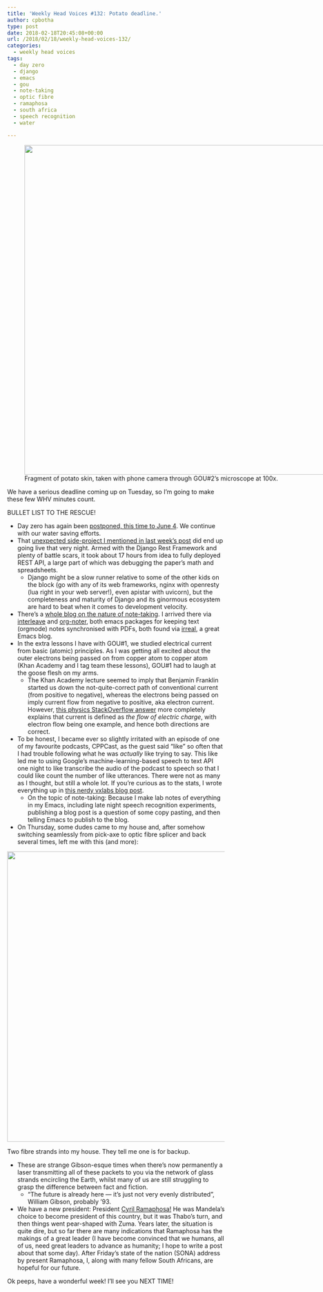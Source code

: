 ```yaml
---
title: 'Weekly Head Voices #132: Potato deadline.'
author: cpbotha
type: post
date: 2018-02-18T20:45:08+00:00
url: /2018/02/18/weekly-head-voices-132/
categories:
  - weekly head voices
tags:
  - day zero
  - django
  - emacs
  - gou
  - note-taking
  - optic fibre
  - ramaphosa
  - south africa
  - speech recognition
  - water

---
```

<figure id="attachment_3068" aria-describedby="caption-attachment-3068" style="width: 840px" class="wp-caption alignnone"><a href="https://cpbotha.net/wp-content/uploads/2018/02/IMG_3247.jpg" data-rel="lightbox-image-0" data-rl_title="" data-rl_caption="" title=""><img data-attachment-id="3068" data-permalink="https://cpbotha.net/2018/02/18/weekly-head-voices-132/img_3247/" data-orig-file="https://cpbotha.net/wp-content/uploads/2018/02/IMG_3247.jpg" data-orig-size="2553,2318" data-comments-opened="1" data-image-meta="{&quot;aperture&quot;:&quot;2.2&quot;,&quot;credit&quot;:&quot;&quot;,&quot;camera&quot;:&quot;iPhone 6s&quot;,&quot;caption&quot;:&quot;&quot;,&quot;created_timestamp&quot;:&quot;1518885531&quot;,&quot;copyright&quot;:&quot;&quot;,&quot;focal_length&quot;:&quot;4.15&quot;,&quot;iso&quot;:&quot;125&quot;,&quot;shutter_speed&quot;:&quot;0.03030303030303&quot;,&quot;title&quot;:&quot;&quot;,&quot;orientation&quot;:&quot;1&quot;}" data-image-title="IMG_3247" data-image-description="" data-medium-file="https://cpbotha.net/wp-content/uploads/2018/02/IMG_3247-300x272.jpg" data-large-file="https://cpbotha.net/wp-content/uploads/2018/02/IMG_3247-1024x930.jpg" class="wp-image-3068 size-large" src="https://cpbotha.net/wp-content/uploads/2018/02/IMG_3247-1024x930.jpg" alt="" width="840" height="763" srcset="https://cpbotha.net/wp-content/uploads/2018/02/IMG_3247-1024x930.jpg 1024w, https://cpbotha.net/wp-content/uploads/2018/02/IMG_3247-300x272.jpg 300w, https://cpbotha.net/wp-content/uploads/2018/02/IMG_3247-768x697.jpg 768w, https://cpbotha.net/wp-content/uploads/2018/02/IMG_3247-1200x1090.jpg 1200w" sizes="(max-width: 709px) 85vw, (max-width: 909px) 67vw, (max-width: 1362px) 62vw, 840px" /></a><figcaption id="caption-attachment-3068" class="wp-caption-text">Fragment of potato skin, taken with phone camera through GOU#2&#8217;s microscope at 100x.</figcaption></figure> 

We have a serious deadline coming up on Tuesday, so I&#8217;m going to make these few WHV minutes count.

BULLET LIST TO THE RESCUE!

  * Day zero has again been [postponed, this time to June 4][1]. We continue with our water saving efforts.
  * That [unexpected side-project I mentioned in last week&#8217;s post][2] did end up going live that very night. Armed with the Django Rest Framework and plenty of battle scars, it took about 17 hours from idea to fully deployed REST API, a large part of which was debugging the paper&#8217;s math and spreadsheets. 
      * Django might be a slow runner relative to some of the other kids on the block (go with any of its web frameworks, nginx with openresty (lua right in your web server!), even apistar with uvicorn), but the completeness and maturity of Django and its ginormous ecosystem are hard to beat when it comes to development velocity.
  * There&#8217;s a [whole blog on the nature of note-taking][3]. I arrived there via [interleave][4] and [org-noter][5], both emacs packages for keeping text (orgmode) notes synchronised with PDFs, both found via [irreal][6], a great Emacs blog.
  * In the extra lessons I have with GOU#1, we studied electrical current from basic (atomic) principles. As I was getting all excited about the outer electrons being passed on from copper atom to copper atom (Khan Academy and I tag team these lessons), GOU#1 had to laugh at the goose flesh on my arms. 
      * The Khan Academy lecture seemed to imply that Benjamin Franklin started us down the not-quite-correct path of conventional current (from positive to negative), whereas the electrons being passed on imply current flow from negative to positive, aka electron current. However, [this physics StackOverflow answer][7] more completely explains that current is defined as _the flow of electric charge_, with electron flow being one example, and hence both directions are correct.
  * To be honest, I became ever so slightly irritated with an episode of one of my favourite podcasts, CPPCast, as the guest said &#8220;like&#8221; so often that I had trouble following what he was _actually_ like trying to say. This like led me to using Google&#8217;s machine-learning-based speech to text API one night to like transcribe the audio of the podcast to speech so that I could like count the number of like utterances. There were not as many as I thought, but still a whole lot. If you&#8217;re curious as to the stats, I wrote everything up in [this nerdy vxlabs blog post][8]. 
      * On the topic of note-taking: Because I make lab notes of everything in my Emacs, including late night speech recognition experiments, publishing a blog post is a question of some copy pasting, and then telling Emacs to publish to the blog.
  * On Thursday, some dudes came to my house and, after somehow switching seamlessly from pick-axe to optic fibre splicer and back several times, left me with this (and more):<figure id="attachment_3067" aria-describedby="caption-attachment-3067" style="width: 840px" class="wp-caption alignnone"><a href="https://cpbotha.net/wp-content/uploads/2018/02/IMG_3241.jpg" data-rel="lightbox-image-1" data-rl_title="" data-rl_caption="" title="">

<img data-attachment-id="3067" data-permalink="https://cpbotha.net/2018/02/18/weekly-head-voices-132/img_3241/" data-orig-file="https://cpbotha.net/wp-content/uploads/2018/02/IMG_3241.jpg" data-orig-size="1827,1461" data-comments-opened="1" data-image-meta="{&quot;aperture&quot;:&quot;2.2&quot;,&quot;credit&quot;:&quot;&quot;,&quot;camera&quot;:&quot;iPhone 6s&quot;,&quot;caption&quot;:&quot;&quot;,&quot;created_timestamp&quot;:&quot;1518706399&quot;,&quot;copyright&quot;:&quot;&quot;,&quot;focal_length&quot;:&quot;4.15&quot;,&quot;iso&quot;:&quot;50&quot;,&quot;shutter_speed&quot;:&quot;0.03030303030303&quot;,&quot;title&quot;:&quot;&quot;,&quot;orientation&quot;:&quot;1&quot;}" data-image-title="IMG_3241" data-image-description="" data-medium-file="https://cpbotha.net/wp-content/uploads/2018/02/IMG_3241-300x240.jpg" data-large-file="https://cpbotha.net/wp-content/uploads/2018/02/IMG_3241-1024x819.jpg" class="size-large wp-image-3067" src="https://cpbotha.net/wp-content/uploads/2018/02/IMG_3241-1024x819.jpg" alt="" width="840" height="672" srcset="https://cpbotha.net/wp-content/uploads/2018/02/IMG_3241-1024x819.jpg 1024w, https://cpbotha.net/wp-content/uploads/2018/02/IMG_3241-300x240.jpg 300w, https://cpbotha.net/wp-content/uploads/2018/02/IMG_3241-768x614.jpg 768w, https://cpbotha.net/wp-content/uploads/2018/02/IMG_3241-1200x960.jpg 1200w" sizes="(max-width: 709px) 85vw, (max-width: 909px) 67vw, (max-width: 1362px) 62vw, 840px" /></a><figcaption id="caption-attachment-3067" class="wp-caption-text">Two fibre strands into my house. They tell me one is for backup.</figcaption></figure> 

  * These are strange Gibson-esque times when there&#8217;s now permanently a laser transmitting all of these packets to you via the network of glass strands encircling the Earth, whilst many of us are still struggling to grasp the difference between fact and fiction. 
      * &#8220;The future is already here — it&#8217;s just not very evenly distributed&#8221;, William Gibson, probably &#8217;93.
  * We have a new president: President [Cyril Ramaphosa!][9] He was Mandela&#8217;s choice to become president of this country, but it was Thabo&#8217;s turn, and then things went pear-shaped with Zuma. Years later, the situation is quite dire, but so far there are many indications that Ramaphosa has the makings of a great leader (I have become convinced that we humans, all of us, need great leaders to advance as humanity; I hope to write a post about that some day). After Friday&#8217;s state of the nation (SONA) address by present Ramaphosa, I, along with many fellow South Africans, are hopeful for our future.

Ok peeps, have a wonderful week! I&#8217;ll see you NEXT TIME!

 [1]: https://mg.co.za/article/2018-02-13-day-zero-pushed-back-to-june-as-drought-declared-a-national-disaster/
 [2]: /2018/02/11/weekly-head-voices-131-function-over-form/#tool-belts-for-humanity
 [3]: http://takingnotenow.blogspot.co.za/
 [4]: https://github.com/rudolfochrist/interleave
 [5]: https://github.com/weirdNox/org-noter
 [6]: http://irreal.org/blog/?p=6954
 [7]: https://physics.stackexchange.com/a/17131
 [8]: https://vxlabs.com/2018/02/15/use-the-google-cloud-speech-api-to-transcribe-a-podcast/
 [9]: https://en.wikipedia.org/wiki/Cyril_Ramaphosa
